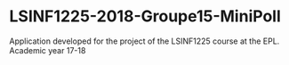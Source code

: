 # LSINF1225-2018-Groupe15-MiniPoll
Application developed for the project of the LSINF1225 course at the EPL. Academic year 17-18
